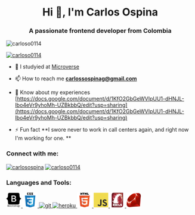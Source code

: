 <h1 align="center">Hi 👋, I'm Carlos Ospina</h1>
<h3 align="center">A passionate frontend developer from Colombia</h3>

<p align="left"> <img src="https://komarev.com/ghpvc/?username=carloso0114&label=Profile%20views&color=0e75b6&style=flat" alt="carloso0114" /> </p>

<p align="left"> <a href="https://github.com/ryo-ma/github-profile-trophy"><img src="https://github-profile-trophy.vercel.app/?username=carloso0114" alt="carloso0114" /></a> </p>

- 🔭 I studyied at [Microverse](https://www.microverse.org/)

- 📫 How to reach me **carlossospinag@gmail.com**

- 📄 Know about my experiences [https://docs.google.com/document/d/1KfO2GbGeWVIpUU1-dHNJL-Ibo4eVr9yhoMh-UZBkbbQ/edit?usp=sharing](https://docs.google.com/document/d/1KfO2GbGeWVIpUU1-dHNJL-Ibo4eVr9yhoMh-UZBkbbQ/edit?usp=sharing)

- ⚡ Fun fact **I swore never to work in call centers again, and right now I'm working for one. **

<h3 align="left">Connect with me:</h3>
<p align="left">
<a href="https://linkedin.com/in/carlosospina" target="blank"><img align="center" src="https://raw.githubusercontent.com/rahuldkjain/github-profile-readme-generator/6253936f99716cd30c07055d5d10e9332af37171/src/images/icons/Social/linked-in-alt.svg" alt="carlosospina" height="30" width="40" /></a>
<a href="https://fb.com/carloso0114" target="blank"><img align="center" src="https://raw.githubusercontent.com/rahuldkjain/github-profile-readme-generator/6253936f99716cd30c07055d5d10e9332af37171/src/images/icons/Social/facebook-alt.svg" alt="carloso0114" height="30" width="40" /></a>
</p>

<h3 align="left">Languages and Tools:</h3>
<p align="left"> <a href="https://getbootstrap.com" target="_blank"> <img src="https://raw.githubusercontent.com/devicons/devicon/master/icons/bootstrap/bootstrap-plain-wordmark.svg" alt="bootstrap" width="40" height="40"/> </a> <a href="https://www.w3schools.com/css/" target="_blank"> <img src="https://raw.githubusercontent.com/devicons/devicon/master/icons/css3/css3-original-wordmark.svg" alt="css3" width="40" height="40"/> </a> <a href="https://git-scm.com/" target="_blank"> <img src="https://www.vectorlogo.zone/logos/git-scm/git-scm-icon.svg" alt="git" width="40" height="40"/> </a> <a href="https://heroku.com" target="_blank"> <img src="https://www.vectorlogo.zone/logos/heroku/heroku-icon.svg" alt="heroku" width="40" height="40"/> </a> <a href="https://www.w3.org/html/" target="_blank"> <img src="https://raw.githubusercontent.com/devicons/devicon/master/icons/html5/html5-original-wordmark.svg" alt="html5" width="40" height="40"/> </a> <a href="https://developer.mozilla.org/en-US/docs/Web/JavaScript" target="_blank"> <img src="https://raw.githubusercontent.com/devicons/devicon/master/icons/javascript/javascript-original.svg" alt="javascript" width="40" height="40"/> </a> <a href="https://rubyonrails.org" target="_blank"> <img src="https://raw.githubusercontent.com/devicons/devicon/master/icons/rails/rails-original-wordmark.svg" alt="rails" width="40" height="40"/> </a> <a href="https://www.ruby-lang.org/en/" target="_blank"> <img src="https://raw.githubusercontent.com/devicons/devicon/master/icons/ruby/ruby-original.svg" alt="ruby" width="40" height="40"/> </a> </p>

